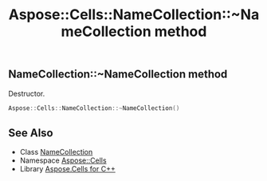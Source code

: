 ﻿---
title: Aspose::Cells::NameCollection::~NameCollection method
linktitle: ~NameCollection
second_title: Aspose.Cells for C++ API Reference
description: 'Aspose::Cells::NameCollection::~NameCollection method. Destructor in C++.'
type: docs
weight: 200
url: /cpp/aspose.cells/namecollection/~namecollection/
---
## NameCollection::~NameCollection method


Destructor.

```cpp
Aspose::Cells::NameCollection::~NameCollection()
```

## See Also

* Class [NameCollection](../)
* Namespace [Aspose::Cells](../../)
* Library [Aspose.Cells for C++](../../../)
